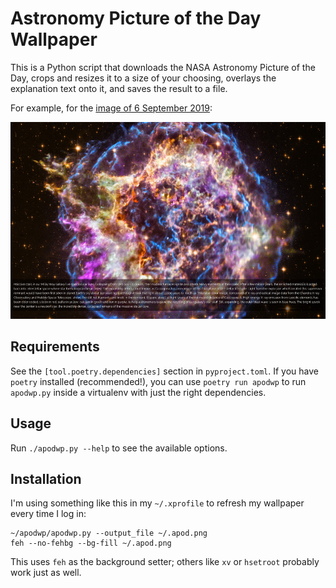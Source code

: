 Astronomy Picture of the Day Wallpaper
======================================

This is a Python script that downloads the NASA Astronomy Picture of the Day,
crops and resizes it to a size of your choosing, overlays the explanation text
onto it, and saves the result to a file.

For example, for the
[image of 6 September 2019](https://apod.nasa.gov/apod/ap190906.html):

![Example image](example-2019-09-06.jpg)

Requirements
------------

See the `[tool.poetry.dependencies]` section in `pyproject.toml`. If you have
`poetry` installed (recommended!), you can use `poetry run apodwp` to run
`apodwp.py` inside a virtualenv with just the right dependencies.

Usage
-----

Run `./apodwp.py --help` to see the available options.

Installation
------------

I'm using something like this in my `~/.xprofile` to refresh my wallpaper every
time I log in:

    ~/apodwp/apodwp.py --output_file ~/.apod.png
    feh --no-fehbg --bg-fill ~/.apod.png

This uses `feh` as the background setter; others like `xv` or `hsetroot`
probably work just as well.
